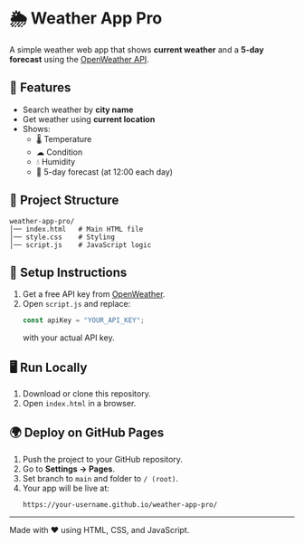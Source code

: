 # 🌦 Weather App Pro

A simple weather web app that shows **current weather** and a **5-day forecast** using the [OpenWeather API](https://openweathermap.org/).

## 🚀 Features
- Search weather by **city name**
- Get weather using **current location**
- Shows:
  - 🌡 Temperature
  - ☁ Condition
  - 💧 Humidity
  - 📅 5-day forecast (at 12:00 each day)

## 📂 Project Structure
```
weather-app-pro/
│── index.html   # Main HTML file
│── style.css    # Styling
│── script.js    # JavaScript logic
```

## 🔑 Setup Instructions
1. Get a free API key from [OpenWeather](https://home.openweathermap.org/api_keys).
2. Open `script.js` and replace:
   ```js
   const apiKey = "YOUR_API_KEY";
   ```
   with your actual API key.

## 🖥 Run Locally
1. Download or clone this repository.
2. Open `index.html` in a browser.

## 🌍 Deploy on GitHub Pages
1. Push the project to your GitHub repository.
2. Go to **Settings → Pages**.
3. Set branch to `main` and folder to `/ (root)`.
4. Your app will be live at:
   ```
   https://your-username.github.io/weather-app-pro/
   ```

---
Made with ❤️ using HTML, CSS, and JavaScript.

